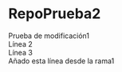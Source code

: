 # RepoPrueba2
Prueba de modificación1 <br>
Línea 2 <br>
Línea 3 <br>
Añado esta línea desde la rama1
